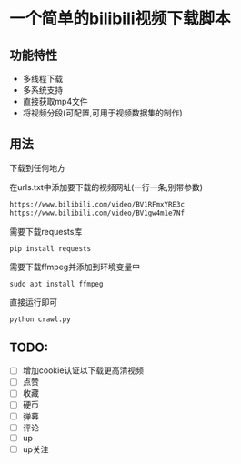# 一个简单的bilibili视频下载脚本

## 功能特性

- 多线程下载
- 多系统支持
- 直接获取mp4文件
- 将视频分段(可配置,可用于视频数据集的制作)

## 用法

下载到任何地方

在urls.txt中添加要下载的视频网址(一行一条,别带参数)

```txt
https://www.bilibili.com/video/BV1RFmxYRE3c
https://www.bilibili.com/video/BV1gw4m1e7Nf
```

需要下载requests库

```shell
pip install requests
```

需要下载ffmpeg并添加到环境变量中

```shell
sudo apt install ffmpeg
```

直接运行即可

```bash
python crawl.py
```

## TODO:

* [ ] 增加cookie认证以下载更高清视频
* [ ] 点赞
* [ ] 收藏
* [ ] 硬币
* [ ] 弹幕
* [ ] 评论
* [ ] up
* [ ] up关注
